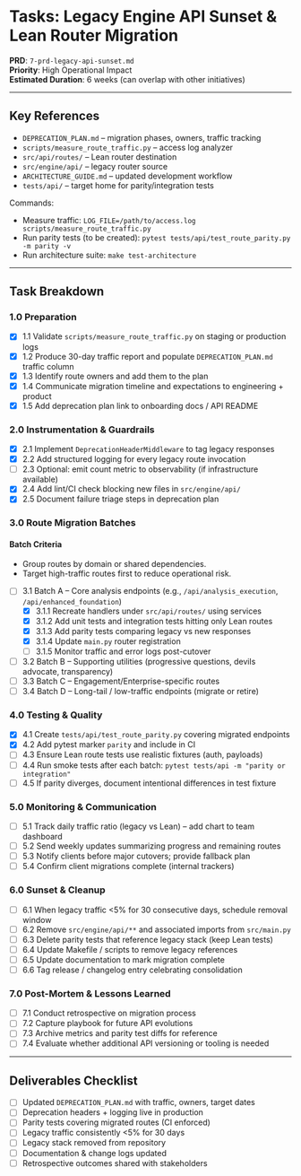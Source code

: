 # Tasks: Legacy Engine API Sunset & Lean Router Migration

**PRD**: `7-prd-legacy-api-sunset.md`  
**Priority**: High Operational Impact  
**Estimated Duration**: 6 weeks (can overlap with other initiatives)

---

## Key References

- `DEPRECATION_PLAN.md` – migration phases, owners, traffic tracking  
- `scripts/measure_route_traffic.py` – access log analyzer  
- `src/api/routes/` – Lean router destination  
- `src/engine/api/` – legacy router source  
- `ARCHITECTURE_GUIDE.md` – updated development workflow  
- `tests/api/` – target home for parity/integration tests

Commands:
- Measure traffic: `LOG_FILE=/path/to/access.log scripts/measure_route_traffic.py`  
- Run parity tests (to be created): `pytest tests/api/test_route_parity.py -m parity -v`  
- Run architecture suite: `make test-architecture`

---

## Task Breakdown

### 1.0 Preparation
- [x] 1.1 Validate `scripts/measure_route_traffic.py` on staging or production logs  
- [x] 1.2 Produce 30-day traffic report and populate `DEPRECATION_PLAN.md` traffic column  
- [x] 1.3 Identify route owners and add them to the plan  
- [x] 1.4 Communicate migration timeline and expectations to engineering + product  
- [x] 1.5 Add deprecation plan link to onboarding docs / API README

### 2.0 Instrumentation & Guardrails
- [x] 2.1 Implement `DeprecationHeaderMiddleware` to tag legacy responses  
- [x] 2.2 Add structured logging for every legacy route invocation  
- [ ] 2.3 Optional: emit count metric to observability (if infrastructure available)  
- [x] 2.4 Add lint/CI check blocking new files in `src/engine/api/`  
- [x] 2.5 Document failure triage steps in deprecation plan

### 3.0 Route Migration Batches

#### Batch Criteria
- Group routes by domain or shared dependencies.
- Target high-traffic routes first to reduce operational risk.

- [ ] 3.1 Batch A – Core analysis endpoints (e.g., `/api/analysis_execution`, `/api/enhanced_foundation`)  
  - [x] 3.1.1 Recreate handlers under `src/api/routes/` using services  
  - [x] 3.1.2 Add unit tests and integration tests hitting only Lean routes  
  - [x] 3.1.3 Add parity tests comparing legacy vs new responses  
  - [x] 3.1.4 Update `main.py` router registration  
  - [ ] 3.1.5 Monitor traffic and error logs post-cutover
- [ ] 3.2 Batch B – Supporting utilities (progressive questions, devils advocate, transparency)  
- [ ] 3.3 Batch C – Engagement/Enterprise-specific routes  
- [ ] 3.4 Batch D – Long-tail / low-traffic endpoints (migrate or retire)

### 4.0 Testing & Quality
- [x] 4.1 Create `tests/api/test_route_parity.py` covering migrated endpoints  
- [x] 4.2 Add pytest marker `parity` and include in CI  
- [ ] 4.3 Ensure Lean route tests use realistic fixtures (auth, payloads)  
- [ ] 4.4 Run smoke tests after each batch: `pytest tests/api -m "parity or integration"`  
- [ ] 4.5 If parity diverges, document intentional differences in test fixture

### 5.0 Monitoring & Communication
- [ ] 5.1 Track daily traffic ratio (legacy vs Lean) – add chart to team dashboard  
- [ ] 5.2 Send weekly updates summarizing progress and remaining routes  
- [ ] 5.3 Notify clients before major cutovers; provide fallback plan  
- [ ] 5.4 Confirm client migrations complete (internal trackers)

### 6.0 Sunset & Cleanup
- [ ] 6.1 When legacy traffic <5% for 30 consecutive days, schedule removal window  
- [ ] 6.2 Remove `src/engine/api/**` and associated imports from `src/main.py`  
- [ ] 6.3 Delete parity tests that reference legacy stack (keep Lean tests)  
- [ ] 6.4 Update Makefile / scripts to remove legacy references  
- [ ] 6.5 Update documentation to mark migration complete  
- [ ] 6.6 Tag release / changelog entry celebrating consolidation

### 7.0 Post-Mortem & Lessons Learned
- [ ] 7.1 Conduct retrospective on migration process  
- [ ] 7.2 Capture playbook for future API evolutions  
- [ ] 7.3 Archive metrics and parity test diffs for reference  
- [ ] 7.4 Evaluate whether additional API versioning or tooling is needed

---

## Deliverables Checklist
- [ ] Updated `DEPRECATION_PLAN.md` with traffic, owners, target dates  
- [ ] Deprecation headers + logging live in production  
- [ ] Parity tests covering migrated routes (CI enforced)  
- [ ] Legacy traffic consistently <5% for 30 days  
- [ ] Legacy stack removed from repository  
- [ ] Documentation & change logs updated  
- [ ] Retrospective outcomes shared with stakeholders
